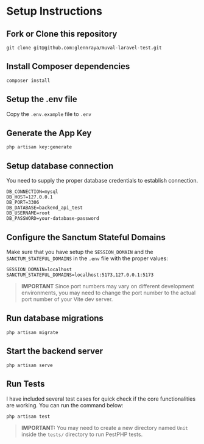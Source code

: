 # Setup Instructions

## Fork or Clone this repository
```
git clone git@github.com:glennraya/muval-laravel-test.git
```

## Install Composer dependencies
```
composer install
```

## Setup the .env file
Copy the `.env.example` file to `.env`

## Generate the App Key
```
php artisan key:generate
```

## Setup database connection
You need to supply the proper database credentials to establish connection.
```
DB_CONNECTION=mysql
DB_HOST=127.0.0.1
DB_PORT=3306
DB_DATABASE=backend_api_test
DB_USERNAME=root
DB_PASSWORD=your-database-password
```

## Configure the Sanctum Stateful Domains
Make sure that you have setup the `SESSION_DOMAIN` and the `SANCTUM_STATEFUL_DOMAINS` in the `.env` file with the proper values:
```
SESSION_DOMAIN=localhost
SANCTUM_STATEFUL_DOMAINS=localhost:5173,127.0.0.1:5173
```
>**IMPORTANT** Since port numbers may vary on different development environments, you may need to change the port number to the actual port number of your Vite dev server.

## Run database migrations
```
php artisan migrate
```

## Start the backend server
```
php artisan serve
```

## Run Tests
I have included several test cases for quick check if the core functionalities are working. You can run the command below:
```
php artisan test
```
>**IMPORTANT:** You may need to create a new directory named `Unit` inside the `tests/` directory to run PestPHP tests.
